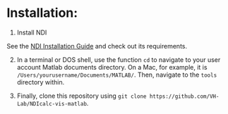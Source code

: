 # Installation:

1. Install NDI

See the [NDI Installation Guide](https://vh-lab.github.io/NDI-matlab/installation/) and check out its requirements.

2. In a terminal or DOS shell, use the function `cd` to navigate to your user account Matlab documents directory. On a Mac, for example, it is `/Users/yourusername/Documents/MATLAB/`. Then, navigate to the `tools` directory within.

3. Finally, clone this repository using `git clone https://github.com/VH-Lab/NDIcalc-vis-matlab`.


